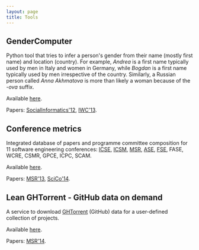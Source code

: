 ```yaml
---
layout: page
title: Tools
---
```



## GenderComputer

Python tool that tries to infer a person's gender from their name 
(mostly first name) and location (country). 
For example, *Andrea* is a first name typically used by men in Italy and women 
in Germany, while *Bogdan* is a first name typically used by men irrespective 
of the country. 
Similarly, a Russian person called *Anna Akhmatova* is more than likely a woman 
because of the *-ova* suffix.

Available [here](https://github.com/tue-mdse/genderComputer).

Papers: [SocialInformatics'12](/papers/socinfo12.pdf), [IWC'13](/papers/iwc13.pdf).

## Conference metrics

Integrated database of papers and programme committee composition for 
11 software engineering conferences: [ICSE](http://www.icse-conferences.org),
[ICSM](http://conferences.computer.org/icsm/), [MSR](http://2015.msrconf.org/history.php),
[ASE](http://ase-conferences.org), [FSE](http://www.esec-fse.org/past.html),
FASE, WCRE, CSMR, GPCE, ICPC, SCAM.

Available [here](https://github.com/tue-mdse/conferenceMetrics).

Papers: [MSR'13](/papers/msr13.pdf), [SciCo'14](/papers/scico13.pdf).

## Lean GHTorrent - GitHub data on demand

A service to download [GHTorrent](http://ghtorrent.org) (GitHub) data for a
user-defined collection of projects.

Available [here](http://ghtorrent.org/lean.html).

Papers: [MSR'14](/papers/lean-ghtorrent.pdf).
